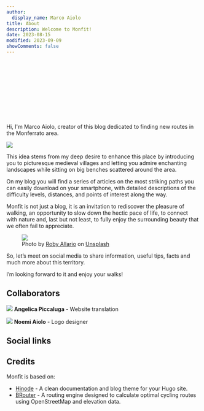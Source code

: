 ```yaml
---
author:
  display_name: Marco Aiolo
title: About
description: Welcome to Monfit!
date: 2023-08-15
modified: 2023-09-09
showComments: false
---
```


<p class="text-center"><svg class="img-fluid w-50"><use href="/img/logo_var.svg#logo"></use></svg></p>

Hi, I'm Marco Aiolo,
creator of this blog dedicated to finding new routes in the Monferrato area.

<p class="text-center"><img src="https://images.unsplash.com/photo-1603415526960-f7e0328c63b1?ixlib=rb-4.0.3&ixid=M3wxMjA3fDB8MHxwaG90by1wYWdlfHx8fGVufDB8fHx8fA%3D%3D&auto=format&fit=crop&w=1170&q=80" class="img-fluid w-50 rounded"/></p>

This idea stems from my deep desire to enhance this place by introducing you to picturesque medieval villages and letting you admire enchanting landscapes while sitting on big benches scattered around the area.

On my blog you will find a series of articles on the most striking paths you can easily download on your smartphone, with detailed descriptions of the difficulty levels, distances, and points of interest along the way.

Monfit is not just a blog, it is an invitation to rediscover the pleasure of walking, an opportunity to slow down the hectic pace of life, to connect with nature and, last but not least, to fully enjoy the surrounding beauty that we often fail to appreciate.

<figure class="figure">
  <img src="https://images.unsplash.com/photo-1591543869019-6e72da9e8ea6?ixlib=rb-4.0.3&ixid=M3wxMjA3fDB8MHxwaG90by1wYWdlfHx8fGVufDB8fHx8fA%3D%3D&auto=format&fit=crop&w=1933&q=80" class="figure-img img-fluid rounded">
  <figcaption class="figure-caption">Photo by <a href="https://unsplash.com/@docagile">Roby Allario</a> on <a href="https://unsplash.com/photos/PyDjtEPkHfM">Unsplash</a></figcaption>
</figure>

So, let’s meet on social media to share information, useful tips, facts and much more about this territory.

I’m looking forward to it and enjoy your walks!

## Collaborators

<img src="https://images.unsplash.com/photo-1504600770771-fb03a6961d33?ixlib=rb-4.0.3&ixid=M3wxMjA3fDB8MHxwaG90by1wYWdlfHx8fGVufDB8fHx8fA%3D%3D&auto=format&fit=crop&w=50&q=80" class="border border-dark rounded-circle img-thumbnail"> **Angelica Piccaluga** - Website translation 


<a class="btn btn-danger" type="button"><i class="fa-brands fa-instagram"></i></a> 
<a class="btn btn-primary" type="button"><i class="fa-brands fa-facebook"></i></a>


<img src="https://images.unsplash.com/photo-1504600770771-fb03a6961d33?ixlib=rb-4.0.3&ixid=M3wxMjA3fDB8MHxwaG90by1wYWdlfHx8fGVufDB8fHx8fA%3D%3D&auto=format&fit=crop&w=50&q=80" class="border border-dark rounded-circle img-thumbnail"> **Noemi Aiolo** - Logo designer 

<a class="btn btn-danger" type="button"><i class="fa-brands fa-instagram"></i></a> 
<a class="btn btn-primary" type="button"><i class="fa-brands fa-facebook"></i></a>

## Social links

## Credits

Monfit is based on:
- [Hinode](https://github.com/gethinode/hinode) - A clean documentation and blog theme for your Hugo site.
- [BRouter](https://brouter.de/brouter/index.html) - A routing engine designed to calculate optimal cycling routes using OpenStreetMap and elevation data.



